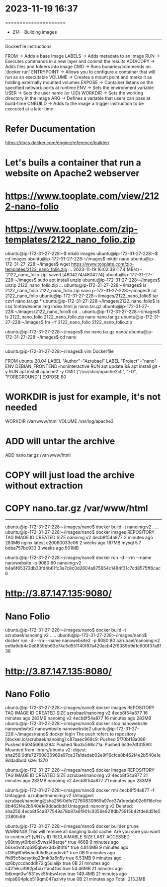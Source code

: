 # 2023-11-19    16:37
=====================

* 214 - Building images
-----------------------
Dockerfile instructions

FROM        -> Adds a base Image
LABELS      -> Adds metadata to an image
RUN         -> Executes commands in a new layer and commit the results
ADD/COPY    -> Adds files and folders into image
CMD         -> Runs bunaries/commends on 'docker run'
ENTRYPOINT  -> Allows you to configure a container that will run as an executable
VOLUME      -> Creates a mount point and marks it as holding externally mounted volumes
EXPOSE      -> Container listans on the specified network ports at runtime
ENV         -> Sets the environment variable
USER        -> Sets the user name (or UID)
WORKDIR     -> Sets the working directory in the image
ARG         -> Defines a variable that users can pass at build-time
ONBUILD     -> Adds to the image a trigger instruction to be executed at a later time

# Refer Ducumentation
https://docs.docker.com/engine/reference/builder/


# Let's buils a container that run a website on Apache2 webserver
# https://www.tooplate.com/view/2122-nano-folio
# https://www.tooplate.com/zip-templates/2122_nano_folio.zip

ubuntu@ip-172-31-27-228:~$ mkdir images
ubuntu@ip-172-31-27-228:~$ cd images
ubuntu@ip-172-31-27-228:~/images$ mkdir nano
ubuntu@ip-172-31-27-228:~/images$ wget https://www.tooplate.com/zip-templates/2122_nano_folio.zip
...
2023-11-19 16:02:38 (17.4 MB/s) - ‘2122_nano_folio.zip’ saved [4804274/4804274]
ubuntu@ip-172-31-27-228:~/images$ sudo apt install unzip
ubuntu@ip-172-31-27-228:~/images$ unzip 2122_nano_folio.zip
...
ubuntu@ip-172-31-27-228:~/images$ ls
2122_nano_folio  2122_nano_folio.zip  nano
p-172-31-27-228:~/images$ cd 2122_nano_folio
ubuntu@ip-172-31-27-228:~/images/2122_nano_folio$ tar czvf nano.tar.gz *
ubuntu@ip-172-31-27-228:~/images/2122_nano_folio$ ls
css  fontawesome  img  index.html  js  nano.tar.gz
ubuntu@ip-172-31-27-228:~/images/2122_nano_folio$ cd ..
ubuntu@ip-172-31-27-228:~/images$ ls
2122_nano_folio  2122_nano_folio.zip  nano  nano.tar.gz
ubuntu@ip-172-31-27-228:~/images$ fm -rf 2122_nano_folio 2122_nano_folio.zip

ubuntu@ip-172-31-27-228:~/images$ mv nano.tar.gz nano/ 
ubuntu@ip-172-31-27-228:~/images$ cd nano

-------
ubuntu@ip-172-31-27-228:~/images$ vim Dockerfile

FROM ubuntu:20.04
LABEL "Author"="Azrubael"
LABEL "Project"="nano"
ENV DEBIAN_FRONTEND=noninteractive
RUN apt update && apt install git -y
RUN apt install apache2 -y
CMD ["/usr/sbin/apache2ctl", "-D", "FOREGROUND"]
EXPOSE 80

# WORKDIR is just for example, it's not needed
WORKDIR /var/www/html
VOLUME /var/log/apache2
# ADD will untar the archive
ADD nano.tar.gz /var/www/html

# COPY will just load the archive without extraction
# COPY nano.tar.gz /var/www/html
-------

ubuntu@ip-172-31-27-228:~/images/nano$ docker build -t nanoimg:v2 .
...
ubuntu@ip-172-31-27-228:~/images/nano$ docker images
REPOSITORY   TAG       IMAGE ID       CREATED         SIZE
nanoimg      v2        4ecb8f54a877   2 minutes ago   283MB
nginx        latest    c20060033e06   2 weeks ago     187MB
mysql        5.7       bdba757bc933   3 weeks ago     501MB

ubuntu@ip-172-31-27-228:~/images/nano$ docker run -d --rm --name nanowebsite -p 9080:80 nanoimg:v2
b4a6f65373db33fd4b61fc3a7c8c0d2604a875654c1484f31c7cd8575ff6cac6

# http://3.87.147.135:9080/
# Nano Folio

ubuntu@ip-172-31-27-228:~/images/nano$ docker build -t azrubael/nanoimg:v2 .
...
ubuntu@ip-172-31-27-228:~/images/nano$ docker run -d --rm --name nanowebsite2 -p 8080:80 azrubael/nanoimg:v2
ee9a9db4c0e8859bb63e74c5d551140f87a420acb42f9389b9e1c600f37a8f38

# http://3.87.147.135:8080/
# Nano Folio

ubuntu@ip-172-31-27-228:~/images/nano$ docker images
REPOSITORY         TAG       IMAGE ID       CREATED          SIZE
azrubael/nanoimg   v2        4ecb8f54a877   16 minutes ago   283MB
nanoimg            v2        4ecb8f54a877   16 minutes ago   283MB
ubuntu@ip-172-31-27-228:~/images/nano$ docker stop nanowebsite nanowebsite2
nanowebsite
nanowebsite2
ubuntu@ip-172-31-27-228:~/images/nano$ docker login
The push refers to repository [docker.io/azrubael/nanoimg]
c87aaec968c9: Pushed 
5f70bf18a086: Pushed 
95045666a294: Pushed 
1ba3c598c71a: Pushed 
6c3e7df31590: Mounted from library/ubuntu 
v2: digest: sha256:0dfe72760830969a97ce37a1dedab02e9f16cfce8b462f4e2b540e1e9ddadbdd size: 1370


ubuntu@ip-172-31-27-228:~/images/nano$ docker images
REPOSITORY         TAG       IMAGE ID       CREATED          SIZE
azrubael/nanoimg   v2        4ecb8f54a877   21 minutes ago   283MB
nanoimg            v2        4ecb8f54a877   21 minutes ago   283MB

ubuntu@ip-172-31-27-228:~/images/nano$ docker rmi 4ecb8f54a877 -f
Untagged: azrubael/nanoimg:v2
Untagged: azrubael/nanoimg@sha256:0dfe72760830969a97ce37a1dedab02e9f16cfce8b462f4e2b540e1e9ddadbdd
Untagged: nanoimg:v2
Deleted: sha256:4ecb8f54a877549a78b87a6f901c9356e921fdb75915b42fde6d5fe02380fc89

ubuntu@ip-172-31-27-228:~/images/nano$ docker builder prune
WARNING! This will remove all dangling build cache. Are you sure you want to continue? [y/N] y
ID						RECLAIMABLE	SIZE		LAST ACCESSED
y68tmyyt0rboik5vwzi48erqe*              	true 		466B      	9 minutes ago
b6svdvntvq695qbwx3dx8t4t6*              	true 	4.814MB   	9 minutes ago
s136g6fh6w5cdtlhd5zopdvvb*              	true 	0B        	9 minutes ago
fhi85c5iscsytkg23mk3z6n5y               	true 	6.53MB    	9 minutes ago
qz6byccdacddh72ig5uiaiijx               	true 	0B        	21 minutes ago
s421ekra19t2p4cixrfan41bs               	true 	54.46MB   	21 minutes ago
lbtknqn0w1531evk5fnbw4rcw               	true 	149.4MB   	21 minutes ago
mlps804plub519qm047azlvty               	true 	0B        	21 minutes ago
Total:	215.2MB

